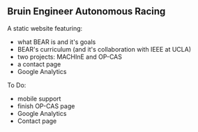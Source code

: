 ## Bruin Engineer Autonomous Racing

A static website featuring:
* what BEAR is and it's goals
* BEAR's curriculum (and it's collaboration with IEEE at UCLA)
* two projects: MACHInE and OP-CAS
* a contact page
* Google Analytics

To Do:
* mobile support
* finish OP-CAS page
* Google Analytics
* Contact page

